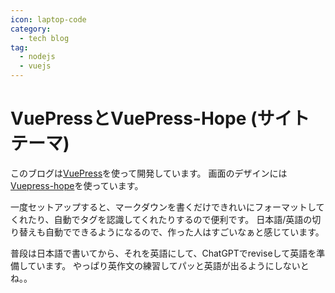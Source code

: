 ```yaml
---
icon: laptop-code
category:
  - tech blog
tag:
  - nodejs
  - vuejs
---
```


# VuePressとVuePress-Hope (サイトテーマ)

このブログは[VuePress](https://vuepress.vuejs.org/)を使って開発しています。
画面のデザインには[Vuepress-hope](https://theme-hope.vuejs.press/)を使っています。

一度セットアップすると、マークダウンを書くだけできれいにフォーマットしてくれたり、自動でタグを認識してくれたりするので便利です。
日本語/英語の切り替えも自動でできるようになるので、作った人はすごいなぁと感じています。

普段は日本語で書いてから、それを英語にして、ChatGPTでreviseして英語を準備しています。
やっぱり英作文の練習してパッと英語が出るようにしないとね。。

